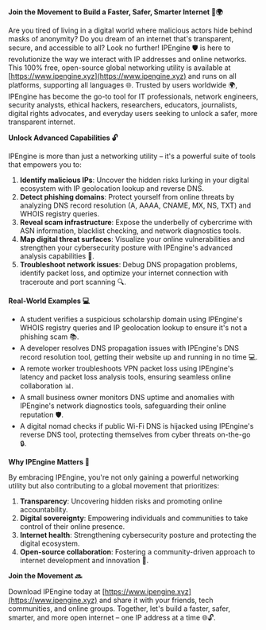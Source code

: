 **Join the Movement to Build a Faster, Safer, Smarter Internet 🔐🌍**

Are you tired of living in a digital world where malicious actors hide behind masks of anonymity? Do you dream of an internet that's transparent, secure, and accessible to all? Look no further! IPEngine 🛡️ is here to revolutionize the way we interact with IP addresses and online networks. This 100% free, open-source global networking utility is available at [https://www.ipengine.xyz](https://www.ipengine.xyz) and runs on all platforms, supporting all languages 🌐. Trusted by users worldwide 🌍, IPEngine has become the go-to tool for IT professionals, network engineers, security analysts, ethical hackers, researchers, educators, journalists, digital rights advocates, and everyday users seeking to unlock a safer, more transparent internet.

**Unlock Advanced Capabilities 🔓**

IPEngine is more than just a networking utility – it's a powerful suite of tools that empowers you to:

1. **Identify malicious IPs**: Uncover the hidden risks lurking in your digital ecosystem with IP geolocation lookup and reverse DNS.
2. **Detect phishing domains**: Protect yourself from online threats by analyzing DNS record resolution (A, AAAA, CNAME, MX, NS, TXT) and WHOIS registry queries.
3. **Reveal scam infrastructure**: Expose the underbelly of cybercrime with ASN information, blacklist checking, and network diagnostics tools.
4. **Map digital threat surfaces**: Visualize your online vulnerabilities and strengthen your cybersecurity posture with IPEngine's advanced analysis capabilities 🚀.
5. **Troubleshoot network issues**: Debug DNS propagation problems, identify packet loss, and optimize your internet connection with traceroute and port scanning 🔍.

**Real-World Examples 💻**

* A student verifies a suspicious scholarship domain using IPEngine's WHOIS registry queries and IP geolocation lookup to ensure it's not a phishing scam 📚.
* A developer resolves DNS propagation issues with IPEngine's DNS record resolution tool, getting their website up and running in no time 💻.
* A remote worker troubleshoots VPN packet loss using IPEngine's latency and packet loss analysis tools, ensuring seamless online collaboration 📊.
* A small business owner monitors DNS uptime and anomalies with IPEngine's network diagnostics tools, safeguarding their online reputation 🛡️.
* A digital nomad checks if public Wi-Fi DNS is hijacked using IPEngine's reverse DNS tool, protecting themselves from cyber threats on-the-go 🔒.

**Why IPEngine Matters 💖**

By embracing IPEngine, you're not only gaining a powerful networking utility but also contributing to a global movement that prioritizes:

1. **Transparency**: Uncovering hidden risks and promoting online accountability.
2. **Digital sovereignty**: Empowering individuals and communities to take control of their online presence.
3. **Internet health**: Strengthening cybersecurity posture and protecting the digital ecosystem.
4. **Open-source collaboration**: Fostering a community-driven approach to internet development and innovation 🚀.

**Join the Movement 🔜**

Download IPEngine today at [https://www.ipengine.xyz](https://www.ipengine.xyz) and share it with your friends, tech communities, and online groups. Together, let's build a faster, safer, smarter, and more open internet – one IP address at a time 🌐🔓.